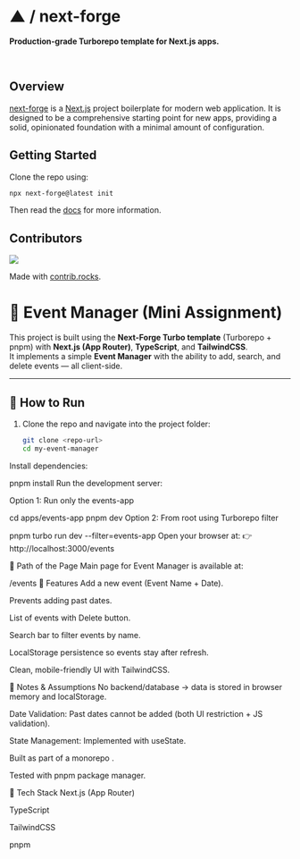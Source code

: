 # ▲ / next-forge

**Production-grade Turborepo template for Next.js apps.**

<div>
  <img src="https://img.shields.io/npm/dy/next-forge" alt="" />
  <img src="https://img.shields.io/npm/v/next-forge" alt="" />
  <img src="https://img.shields.io/github/license/vercel/next-forge" alt="" />
</div>

## Overview

[next-forge](https://github.com/vercel/next-forge) is a [Next.js](https://nextjs.org/) project boilerplate for modern web application. It is designed to be a comprehensive starting point for new apps, providing a solid, opinionated foundation with a minimal amount of configuration.

## Getting Started

Clone the repo using:

```sh
npx next-forge@latest init
```

Then read the [docs](https://www.next-forge.com/docs) for more information.

## Contributors

<a href="https://github.com/vercel/next-forge/graphs/contributors">
  <img src="https://contrib.rocks/image?repo=vercel/next-forge" />
</a>

Made with [contrib.rocks](https://contrib.rocks).

# 🎉 Event Manager (Mini Assignment)

This project is built using the **Next-Forge Turbo template** (Turborepo + pnpm) with **Next.js (App Router)**, **TypeScript**, and **TailwindCSS**.  
It implements a simple **Event Manager** with the ability to add, search, and delete events — all client-side.

---

## 🚀 How to Run

1. Clone the repo and navigate into the project folder:
   ```bash
   git clone <repo-url>
   cd my-event-manager
Install dependencies:

pnpm install
Run the development server:

Option 1: Run only the events-app

cd apps/events-app
pnpm dev
Option 2: From root using Turborepo filter

pnpm turbo run dev --filter=events-app
Open your browser at:
👉 http://localhost:3000/events

📍 Path of the Page
Main page for Event Manager is available at:

/events
📝 Features
Add a new event (Event Name + Date).

Prevents adding past dates.

List of events with Delete button.

Search bar to filter events by name.

LocalStorage persistence so events stay after refresh.

Clean, mobile-friendly UI with TailwindCSS.

📌 Notes & Assumptions
No backend/database → data is stored in browser memory and localStorage.

Date Validation: Past dates cannot be added (both UI restriction + JS validation).

State Management: Implemented with useState.

Built as part of a monorepo .

Tested with pnpm package manager.

🎨 Tech Stack
Next.js (App Router)

TypeScript

TailwindCSS

pnpm


